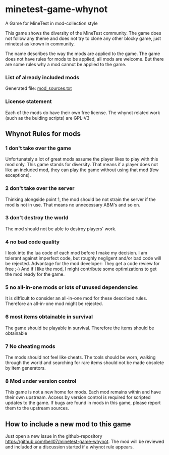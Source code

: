 # minetest-game-whynot

A Game for MineTest in mod-collection style

This game shows the diversity of the MineTest community. The game does not follow any theme and does not try to clone any other blocky game, just minetest as known in community.

The name describes the way the mods are applied to the game. The game does not have rules for mods to be applied, all mods are welcome. But there are some rules why a mod cannot be applied to the game.

### List of already included mods

Generated file: [mod_sources.txt](https://github.com/bell07/minetest-game-whynot/blob/master/mod_sources.txt)

### License statement

Each of the mods do have their own free license.
The whynot related work (such as the buiding scripts) are GPL-V3

## Whynot Rules for mods

### 1 don't take over the game

<span id="1-no-take-over-the-game"></span>

Unfortunately a lot of great mods assume the player likes to play with this mod only. This game stands for diversity. That means if a player does not like an included mod, they can play the game without using that mod (few exceptions).

### 2 don't take over the server

<span id="2-no-take-over-the-server"></span>

Thinking alongside point 1, the mod should be not strain the server if the mod is not in use. That means no unnecessary ABM's and so on.

### 3 don't destroy the world

<span id="3-no-destroy-the-world"></span>

The mod should not be able to destroy players' work.

### 4 no bad code quality

I look into the lua code of each mod before I make my decision. I am tolerant against imperfect code, but roughly negligent and/or bad code will be rejected. Advantage for the mod developer: They get a code review for free ;-) And if I like the mod, I might contribute some optimizations to get the mod ready for the game.

### 5 no all-in-one mods or lots of unused dependencies

<span id="5-no-all-in-one-mods-and-lot-of-unused-dependencies"></span>

It is difficult to consider an all-in-one mod for these described rules. Therefore an all-in-one mod might be rejected.

### 6 most items obtainable in survival

The game should be playable in survival. Therefore the items should be obtainable

### 7 No cheating mods

The mods should not feel like cheats. The tools should be worn, walking through the world and searching for rare items should not be made obsolete by item generators.

### 8 Mod under version control

This game is not a new home for mods. Each mod remains within and have their own upstream. Access by version control is required for scripted updates to the game. If bugs are found in mods in this game, please report them to the upstream sources.

## How to include a new mod to this game

Just open a new issue in the github-repository <https://github.com/bell07/minetest-game-whynot>. The mod will be reviewed and included or a discussion started if a whynot rule appears.
